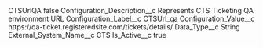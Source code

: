 <?xml version="1.0" encoding="UTF-8"?>
<CustomMetadata xmlns="http://soap.sforce.com/2006/04/metadata" xmlns:xsi="http://www.w3.org/2001/XMLSchema-instance" xmlns:xsd="http://www.w3.org/2001/XMLSchema">
    <label>CTSUrlQA</label>
    <protected>false</protected>
    <values>
        <field>Configuration_Description__c</field>
        <value xsi:type="xsd:string">Represents CTS Ticketing QA environment URL</value>
    </values>
    <values>
        <field>Configuration_Label__c</field>
        <value xsi:type="xsd:string">CTSUrl_qa</value>
    </values>
    <values>
        <field>Configuration_Value__c</field>
        <value xsi:type="xsd:string">https://qa-ticket.registeredsite.com/tickets/details/</value>
    </values>
    <values>
        <field>Data_Type__c</field>
        <value xsi:type="xsd:string">String</value>
    </values>
    <values>
        <field>External_System_Name__c</field>
        <value xsi:type="xsd:string">CTS</value>
    </values>
    <values>
        <field>Is_Active__c</field>
        <value xsi:type="xsd:boolean">true</value>
    </values>
</CustomMetadata>
